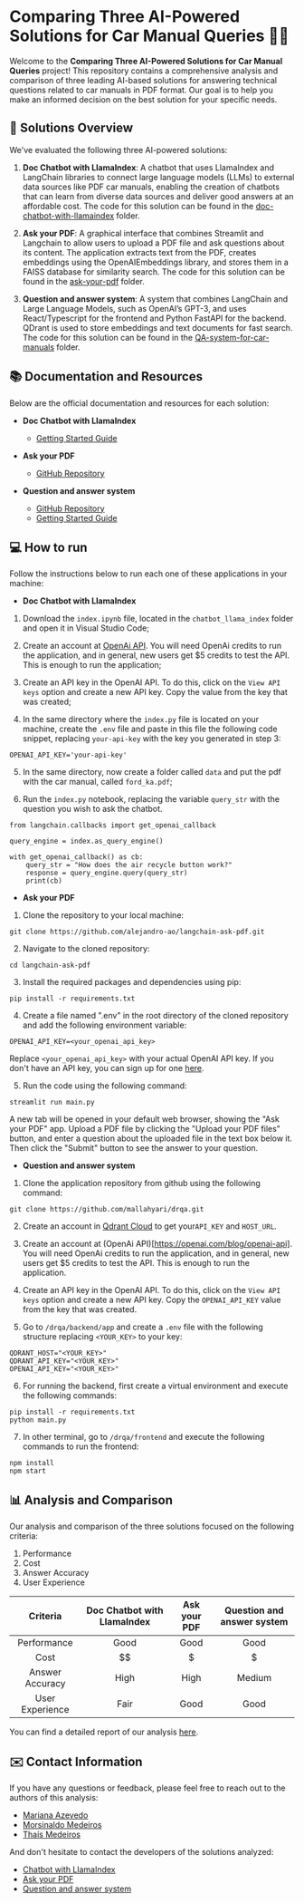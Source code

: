 # Comparing Three AI-Powered Solutions for Car Manual Queries 🤖🚗

Welcome to the **Comparing Three AI-Powered Solutions for Car Manual Queries** project! This repository contains a comprehensive analysis and comparison of three leading AI-based solutions for answering technical questions related to car manuals in PDF format. Our goal is to help you make an informed decision on the best solution for your specific needs.

## 🤖 Solutions Overview

We've evaluated the following three AI-powered solutions:

1. **Doc Chatbot with LlamaIndex**: A chatbot that uses LlamaIndex and LangChain libraries to connect large language models (LLMs) to external data sources like PDF car manuals, enabling the creation of chatbots that can learn from diverse data sources and deliver good answers at an affordable cost. The code for this solution can be found in the [doc-chatbot-with-llamaindex](./doc-chatbot-with-llamaindex) folder.

2. **Ask your PDF**: A graphical interface that combines Streamlit and Langchain to allow users to upload a PDF file and ask questions about its content. The application extracts text from the PDF, creates embeddings using the OpenAIEmbeddings library, and stores them in a FAISS database for similarity search. The code for this solution can be found in the [ask-your-pdf](./ask-your-pdf) folder.

3. **Question and answer system**: A system that combines LangChain and Large Language Models, such as OpenAI’s GPT-3, and uses React/Typescript for the frontend and Python FastAPI for the backend. QDrant is used to store embeddings and text documents for fast search. The code for this solution can be found in the [QA-system-for-car-manuals](./QA-system-for-car-manuals) folder.

## 📚 Documentation and Resources

Below are the official documentation and resources for each solution:

- **Doc Chatbot with LlamaIndex**
  - [Getting Started Guide](https://levelup.gitconnected.com/how-to-create-a-doc-chatbot-that-learns-everything-for-you-in-15-minutes-364fef481307)

- **Ask your PDF**
  - [GitHub Repository](https://github.com/alejandro-ao/langchain-ask-pdf)

- **Question and answer system**
  - [GitHub Repository](https://github.com/mallahyari/drqa)
  - [Getting Started Guide](https://github.com/mallahyari/drqa/blob/main/README.md)

## 💻 How to run 

Follow the instructions below to run each one of these applications in your machine:

- **Doc Chatbot with LlamaIndex**

1. Download the `index.ipynb` file, located in the `chatbot_llama_index` folder and open it in Visual Studio Code;

2. Create an account at [OpenAi API](https://openai.com/blog/openai-api). You will need OpenAi credits to run the application, and in general, new users get $5 credits to test the API. This is enough to run the application;

3. Create an API key in the OpenAI API. To do this, click on the `View API keys` option and create a new API key. Copy the value from the key that was created;

4. In the same directory where the `index.py` file is located on your machine, create the `.env` file and paste in this file the following code snippet, replacing `your-api-key` with the key you generated in step 3:

```
OPENAI_API_KEY='your-api-key'
```

5. In the same directory, now create a folder called `data` and put the pdf with the car manual, called `ford_ka.pdf`;

6. Run the `index.py` notebook, replacing the variable `query_str` with the question you wish to ask the chatbot.

```
from langchain.callbacks import get_openai_callback

query_engine = index.as_query_engine()

with get_openai_callback() as cb:
    query_str = "How does the air recycle button work?"
    response = query_engine.query(query_str)
    print(cb)
```

- **Ask your PDF**

1. Clone the repository to your local machine:
```
git clone https://github.com/alejandro-ao/langchain-ask-pdf.git 
```

2. Navigate to the cloned repository:
```
cd langchain-ask-pdf
```

3. Install the required packages and dependencies using pip:
```
pip install -r requirements.txt
```

4. Create a file named ".env" in the root directory of the cloned repository and add the following environment variable:
```
OPENAI_API_KEY=<your_openai_api_key>
```
Replace `<your_openai_api_key>` with your actual OpenAI API key. If you don't have an API key, you can sign up for one  [here](https://beta.openai.com/signup/).

5. Run the code using the following command:
```
streamlit run main.py
```
A new tab will be opened in your default web browser, showing the "Ask your PDF" app. Upload a PDF file by clicking the "Upload your PDF files" button, and enter a question about the uploaded file in the text box below it. Then click the "Submit" button to see the answer to your question.

- **Question and answer system**

1. Clone the application repository from github using the following command:
```
git clone https://github.com/mallahyari/drqa.git
```

2. Create an account in [Qdrant Cloud](https://qdrant.tech/documentation/cloud/) to get your`API_KEY` and `HOST_URL`.

3. Create an account at (OpenAi API)[https://openai.com/blog/openai-api]. You will need OpenAi credits to run the application, and in general, new users get $5 credits to test the API. This is enough to run the application.

4. Create an API key in the OpenAI API. To do this, click on the `View API keys` option and create a new API key. Copy the `OPENAI_API_KEY` value from the key that was created.

5. Go to `/drqa/backend/app` and create a `.env` file with the following structure replacing `<YOUR_KEY>` to your key:
```
QDRANT_HOST="<YOUR_KEY>"
QDRANT_API_KEY="<YOUR_KEY>"
OPENAI_API_KEY="<YOUR_KEY>"
```

6. For running the backend, first create a virtual environment and execute the following commands:
```
pip install -r requirements.txt
python main.py
```

7. In other terminal, go to `/drqa/frontend` and execute the following commands to run the frontend:
```
npm install
npm start
```

## 📊 Analysis and Comparison

Our analysis and comparison of the three solutions focused on the following criteria:

1. Performance
2. Cost
3. Answer Accuracy
4. User Experience

| Criteria        | Doc Chatbot with LlamaIndex | Ask your PDF | Question and answer system
| :---------:     |:---------------------------:|:------------:|:-------------------------:|
| Performance     | Good                        | Good         | Good
| Cost            | $$                          | $            | $
| Answer Accuracy | High                        | High         | Medium
| User Experience | Fair                        | Good         | Good

You can find a detailed report of our analysis [here](./analysis_report.md).  

## ✉️ Contact Information

If you have any questions or feedback, please feel free to reach out to the authors of this analysis:

- [Mariana Azevedo](mailto:mariana.brito.110@ufrn.edu.br)
- [Morsinaldo Medeiros](mailto:morsinaldo.medeiros.075@ufrn.edu.br)
- [Thaís Medeiros](mailto:thais.araujo.707@ufrn.edu.br)

And don't hesitate to contact the developers of the solutions analyzed:

- [Chatbot with LlamaIndex](https://medium.com/@wenbohuang0307)
- [Ask your PDF](https://github.com/alejandro-ao)
- [Question and answer system](https://github.com/mallahyari)
